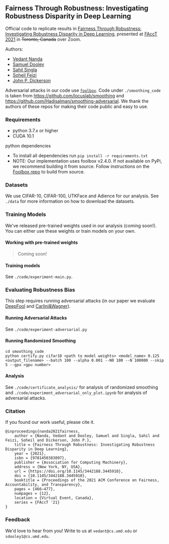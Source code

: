## Fairness Through Robustness: Investigating Robustness Disparity in Deep Learning

Official code to replicate results in [Fairness Through Robustness: Investigating Robustness Disparity in Deep Learning](https://arxiv.org/abs/2006.12621), presented at [FAccT 2021](https://facctconference.org/2021/acceptedpapers.html) in ~~Toronto, Canada~~ over Zoom.

Authors:

 * [Vedant Nanda](http://nvedant07.github.io/)
 * [Samuel Dooley](https://www.cs.umd.edu/~sdooley1/)
 * [Sahil Singla](https://scholar.google.co.in/citations?user=jjjbOI4AAAAJ&hl=en)
 * [Soheil Feizi](https://www.cs.umd.edu/~sfeizi/)
 * [John P. Dickerson](http://jpdickerson.com/)

Adversarial attacks in our code use [`foolbox`](https://github.com/bethgelab/foolbox). Code under `./smoothing_code` is taken from https://github.com/locuslab/smoothing and https://github.com/Hadisalman/smoothing-adversarial. We thank the authors of these repos for making their code public and easy to use.


### Requirements

 * python 3.7.x or higher
 * CUDA 10.1

python dependencies

 * To install all dependencies run `pip install -r requirements.txt`
 * NOTE: Our implementation uses foolbox v2.4.0. If not available on PyPi, we recommend building it from source. Follow instructions on the [Foolbox repo](https://github.com/bethgelab/foolbox) to build from source.

### Datasets

We use CIFAR-10, CIFAR-100, UTKFace and Adience for our analysis. See `./data` for more information on how to download the datasets.

### Training Models

We've released pre-trained weights used in our analysis (coming soon!). You can either use these weights or train models on your own.

#### Working with pre-trained weights

> Coming soon!

#### Training models

See `./code/experiment-main.py`.

### Evaluating Robustness Bias

This step requires running adversarial attacks (in our paper we evaluate [DeepFool](https://openaccess.thecvf.com/content_cvpr_2016/html/Moosavi-Dezfooli_DeepFool_A_Simple_CVPR_2016_paper.html) and [Carlini&Wagner](https://ieeexplore.ieee.org/abstract/document/7958570/)). 

#### Running Adversarial Attacks

See `./code/experiment-adversarial.py`

#### Running Randomized Smoothing 

```
cd smoothing_code
python certify.py cifar10 <path to model weights> <model_name> 0.125 <output_filename> --batch 100 --alpha 0.001 --N0 100 --N 100000 --skip 5 --gpu <gpu number>
```

#### Analysis

See `./code/certificate_analysis/` for analysis of randomized smoothing and `./code/experiment_adversarial_only_plot.ipynb` for analysis of adversarial attacks.

### Citation

If you found our work useful, please cite it. 

```
@inproceedings{nanda2021fairness,
    author = {Nanda, Vedant and Dooley, Samuel and Singla, Sahil and Feizi, Soheil and Dickerson, John P.},
    title = {Fairness Through Robustness: Investigating Robustness Disparity in Deep Learning},
    year = {2021},
    isbn = {9781450383097},
    publisher = {Association for Computing Machinery},
    address = {New York, NY, USA},
    url = {https://doi.org/10.1145/3442188.3445910},
    doi = {10.1145/3442188.3445910},
    booktitle = {Proceedings of the 2021 ACM Conference on Fairness, Accountability, and Transparency},
    pages = {466–477},
    numpages = {12},
    location = {Virtual Event, Canada},
    series = {FAccT '21}
}
```

### Feedback

We'd love to hear from you! Write to us at `vedant@cs.umd.edu` or `sdooley1@cs.umd.edu`.